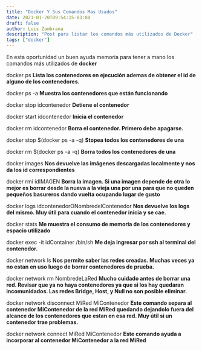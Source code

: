 ```yaml
---
title: "Docker Y Sus Comandos Mas Usados"
date: 2021-01-20T09:54:15-03:00
draft: false
author: Luis Zambrana
description: "Post para listar los comandos más utilizados de Docker"
tags: ["docker"]
---
```


En esta oportunidad un buen ayuda memoria para tener a mano los comandos más utilizados de **docker**

docker ps **Lista los contenedores en ejecución ademas de obtener el id de alguno de los contenedores.**

docker ps -a **Muestra los contenedores que están funcionando**

docker stop idcontenedor **Detiene el contenedor**

docker start idcontenedor **Inicia el contenedor**

docker rm idcontenedor **Borra el contenedor. Primero debe apagarse.**

docker stop $(docker ps -a -q) **Stopea todos los contenedores de una**

docker rm $(docker ps -a -q) **Borra todos los contenedores de una**

docker images **Nos devuelve las imágenes descargadas localmente y nos da los id correspondientes**

docker rmi idIMAGEN **Borra la imagen. Si una imagen depende de otra lo mejor es borrar desde la nueva a la vieja una por una para que no queden pequeños basureros dando vuelta ocupando lugar de gusto**

docker logs idcontenedorONombredelContenedor **Nos devuelve los logs del mismo. Muy útil para cuando el contenedor inicia y se cae.**

docker stats **Me muestra el consumo de memoria de los contenedores y espacio utilizado**

docker exec -it idContainer /bin/sh **Me deja ingresar por ssh al terminal del contenedor.**

docker network ls **Nos permite saber las redes creadas. Muchas veces ya no estan en uso luego de borrar contenedores de prueba.**

docker network rm NombredeLaRed **Mucho cuidado antes de borrar una red. Revisar que ya no haya contenedores ya que si los hay quedaran incomunidados. Las redes Bridge, Host, y Null no son posible eliminar.**

docker network disconnect MiRed MiContenedor **Este comando separa al contenedor MiContenedor de la red MiRed quedando dejandolo fuera del alcance de los contenedores que estan en esa red. Muy útil si un contenedor trae problemas.**

docker network connect MiRed MiContenedor **Este comando ayuda a incorporar al contenedor MiContenedor a la red MiRed**

